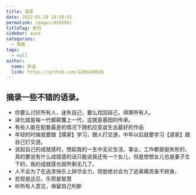 ```yaml
---
title: 语录
date: 2022-01-28 14:59:51
permalink: /pages/829589/
titleTag: 原创
sidebar: auto
categories:
  - 随笔
tags:
  - null
author:
  name: 执迷
  link: https://github.com/1208340028
---
```


## 摘录一些不错的语录。

- 你要么讨好所有人，迷失自己，要么找回自己，得罪所有人。
- 进化就是每一代都颠覆上一代，这就是基因的传承。
- 有些人能在配套最差的情况下随机应变诞生出最好的作品
- 年轻的时候就要跟【儒家】学习，跟人打交道，中年以后就要学习【道家】跟自己打交道。
- 说起自己的成就感时，想起我的一生中无论生活，事业，工作都是挺失败的，真的要说有什么成就感的话只能说我还有一个女儿，但是想想女儿也是妻子生下的，我的成就感也就所剩无几了。
- 人不会为了在追求快乐上拼尽全力，但是绝对会为了逃离痛苦奋不顾身。
- 悲观是远见，乐观是智慧 
- 听所有人意见，保留自己判断
